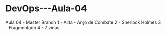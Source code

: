 # DevOps---Aula-04
Aula 04 - Master Branch
1 - Alita - Anjo de Combate
2 - Sherlock Holmes
3 - Fragmentado
4 - 7 vidas


